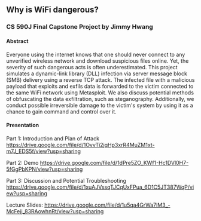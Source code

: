 ## Why is WiFi dangerous?

### CS 590J Final Capstone Project by Jimmy Hwang

#### Abstract
Everyone using the internet knows that one should never connect to any unverified wireless network and download suspicious files online. Yet, the severity of such dangerous acts is often underestimated. This project simulates a dynamic-link library (DLL) infection via server message block (SMB) delivery using a reverse TCP attack. The infected file with a malicious payload that exploits and exfils data is forwarded to the victim connected to the same WiFi network using Metasploit. We also discuss potential methods of obfuscating the data exfiltration, such as steganography. Additionally, we conduct possible irreversible damage to the victim's system by using it as a chance to gain command and control over it. 

#### Presentation

Part 1: Introduction and Plan of Attack
https://drive.google.com/file/d/1OvvTi2jqHp3xrR4MuZM1xt-m7J_EDS5f/view?usp=sharing

Part 2: Demo
https://drive.google.com/file/d/1dPre5ZO_KWf1-Hc1DVl0H7-5fGgPbKPN/view?usp=sharing

Part 3: Discussion and Potential Troubleshooting
https://drive.google.com/file/d/1xuAJVssqTJCqUxFPua_6D1C5JT387WqP/view?usp=sharing

Lecture Slides: https://drive.google.com/file/d/1u5qa4GrWa7lM3_-McFejj_83RAowhnRt/view?usp=sharing

